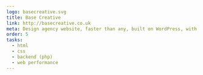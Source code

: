 ```yaml
---
logo: basecreative.svg
title: Base Creative
link: http://basecreative.co.uk
meta: Design agency website, faster than any, built on WordPress, with a living style guide alongside it. Uses WebP and there's a lot of art direction and little animations. SpeedIndex below 1k in best conditions.
order: 5
tasks:
  - html
  - css
  - backend (php)
  - web performance
---
```


